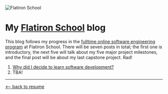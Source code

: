 ![Flatiron School](https://upload.wikimedia.org/wikipedia/commons/0/04/Flatiron_School.png)
# My [Flatiron School](https://flatironschool.com) blog
This blog follows my progress in the [fulltime online software engineering program](https://flatironschool.com/career-courses/coding-bootcamp/online) at Flatiron School. There will be seven posts in total; the first one is introductory, the next five will talk about my five major project milestones, and the final post will be about my last capstone project. Rad!

1. [Why did I decide to learn software development?](./blog_1.html)
2. TBA!

* * *

[⟵   back to resume](../index.html)

